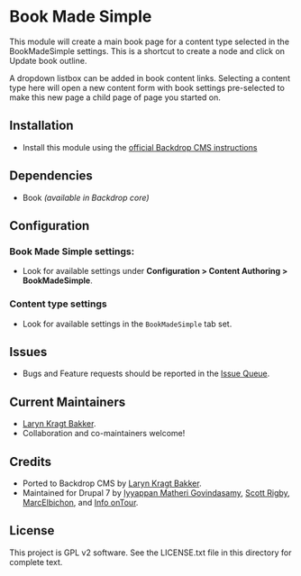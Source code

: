 # Book Made Simple

This module will create a main book page for a content type selected in the
BookMadeSimple settings. This is a shortcut to create a node and click on
Update book outline.

A dropdown listbox can be added in book content links. Selecting a content type
here will open a new content form with book settings pre-selected to make this
new page a child page of page you started on.

## Installation
- Install this module using the [official Backdrop CMS instructions](https://backdropcms.org/guide/modules)

## Dependencies
- Book *(available in Backdrop core)*

## Configuration
### Book Made Simple settings:
- Look for available settings under
	  **Configuration > Content Authoring > BookMadeSimple**.
### Content type settings
- Look for available settings in the `BookMadeSimple` tab set.


## Issues

 - Bugs and Feature requests should be reported in the [Issue Queue](https://github.com/backdrop-contrib/book_made_simple/issues).

## Current Maintainers

 - [Laryn Kragt Bakker](https://github.com/laryn).
 - Collaboration and co-maintainers welcome!

## Credits

 - Ported to Backdrop CMS by [Laryn Kragt Bakker](https://github.com/laryn).
 - Maintained for Drupal 7 by [Iyyappan Matheri Govindasamy](https://www.drupal.org/u/iyyappangovind),
   [Scott Rigby](https://www.drupal.org/u/scottrigby),
	 [MarcElbichon](https://www.drupal.org/u/marcelbichon),
	 and [Info onTour](https://www.drupal.org/u/infopicard).

 ## License

This project is GPL v2 software. See the LICENSE.txt file in this directory for
complete text.
